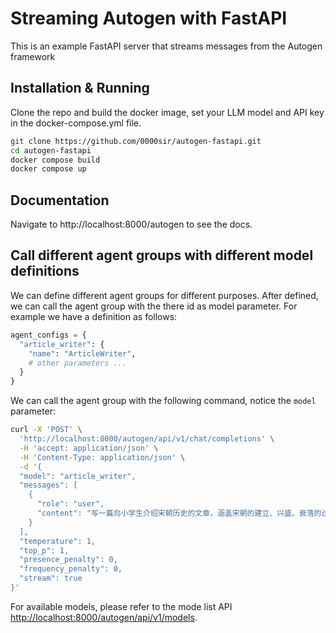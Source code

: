 # Streaming Autogen with FastAPI 
This is an example FastAPI server that streams messages from the Autogen framework

## Installation & Running
Clone the repo and build the docker image, set your LLM model and API key in the docker-compose.yml file.
```sh
git clone https://github.com/0000sir/autogen-fastapi.git
cd autogen-fastapi
docker compose build
docker compose up
```

## Documentation
Navigate to http://localhost:8000/autogen to see the docs. 

## Call different agent groups with different model definitions
We can define different agent groups for different purposes.
After defined, we can call the agent group with the there id as model parameter.
For example we have a definition as follows:
```python
agent_configs = {
  "article_writer": {
    "name": "ArticleWriter",
    # other parameters ...
  }
}
```
We can call the agent group with the following command, notice the `model` parameter:
```bash
curl -X 'POST' \
  'http://localhost:8000/autogen/api/v1/chat/completions' \
  -H 'accept: application/json' \
  -H 'Content-Type: application/json' \
  -d '{
  "model": "article_writer",
  "messages": [
    {
      "role": "user",
      "content": "写一篇向小学生介绍宋朝历史的文章，涵盖宋朝的建立、兴盛、衰落的过程，大约2000字。"
    }
  ],
  "temperature": 1,
  "top_p": 1,
  "presence_penalty": 0,
  "frequency_penalty": 0,
  "stream": true
}'
```

For available models, please refer to the mode list API [http://localhost:8000/autogen/api/v1/models](http://localhost:8000/autogen/api/v1/models).
